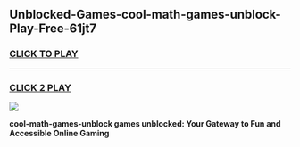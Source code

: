 
## Unblocked-Games-cool-math-games-unblock-Play-Free-61jt7
<h3>
<a href="https://premium76.site?title=cool-math-games-unblock&ref=21A">CLICK TO PLAY</a></h3>
<hr>

<h3>
<a href="https://premium76.site?title=cool-math-games-unblock&ref=21A">CLICK 2 PLAY</a>
  
</h3>

<a href="https://premium76.site?title=cool-math-games-unblock&ref=21A"><img src="https://clearcache.store/games.png"></a>


**cool-math-games-unblock games unblocked: Your Gateway to Fun and Accessible Online Gaming**
